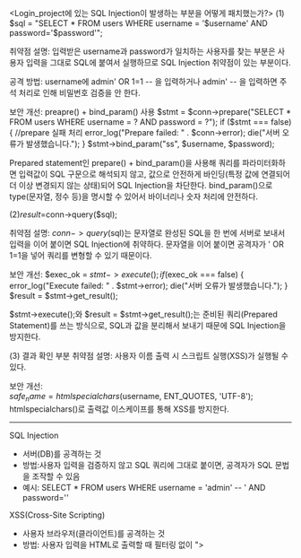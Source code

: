 <Login_project에 있는 SQL Injection이 발생하는 부분을 어떻게 패치했는가?>
(1) $sql = "SELECT * FROM users WHERE username = '$username' AND password='$password'";

취약점 설명: 입력받은 username과 password가 일치하는 사용자를 찾는 부분은 사용자 입력을 그대로 SQL에 붙여서 실행하므로 SQL Injection 취약점이 있는 부분이다. 

공격 방법: username에 admin' OR 1=1 -- 을 입력하거나 admin' -- 을 입력하면 주석 처리로 인해 비밀번호 검증을 안 한다.

보안 개선: preapre() + bind_param() 사용
$stmt = $conn->prepare("SELECT * FROM users WHERE username = ? AND password = ?");
if ($stmt === false) {
    //prepare 실패 처리
    error_log("Prepare failed: " . $conn->error);
    die("서버 오류가 발생했습니다.");
}
$stmt->bind_param("ss", $username, $password);

Prepared statement인 prepare() + bind_param()을 사용해 쿼리를 파라미터화하면 입력값이 SQL 구문으로 해석되지 않고, 값으로 안전하게 바인딩(특정 값에 연결되어 더 이상 변경되지 않는 상태)되어 SQL Injection을 차단한다.
bind_param()으로 type(문자열, 정수 등)을 명시할 수 있어서 바이너리나 숫자 처리에 안전하다.

(2)$result=$conn->query($sql);

취약점 설명: $conn->query($sql)는 문자열로 완성된 SQL을 한 번에 서버로 보내서 입력을 이어 붙이면 SQL Injection에 취약하다. 문자열을 이어 붙이면 공격자가 ' OR 1=1을 넣어 쿼리를 변형할 수 있기  때문이다.

보안 개선: 
$exec_ok = $stmt->execute();
if ($exec_ok === false) {
    error_log("Execute failed: " .  $stmt->error);
    die("서버 오류가 발생했습니다.");
}
$result = $stmt->get_result();

$stmt->execute();와 $result = $stmt->get_result();는 준비된 쿼리(Prepared Statement)를 쓰는 방식으로, SQL과 값을 분리해서 보내기 때문에 SQL Injection을 방지한다.

(3) 결과 확인 부분
취약점 설명: 사용자 이름 출력 시 스크립트 실행(XSS)가 실행될 수 있다.

보안 개선:  
$safe_name = htmlspecialchars($username, ENT_QUOTES, 'UTF-8');
htmlspecialchars()로 출력값 이스케이프를 통해 XSS를 방지한다.


***
SQL Injection
- 서버(DB)를 공격하는 것
- 방법:사용자 입력을 검증하지 않고 SQL 쿼리에 그대로 붙이면, 공격자가 SQL 문법을 조작할 수 있음
- 예시: SELECT * FROM users WHERE username = 'admin' -- ' AND password=''

XSS(Cross-Site Scripting)
- 사용자 브라우저(클라이언트)를 공격하는 것
- 방법: 사용자 입력을 HTML로 출력할 때 필터링 없이 <script> 같은 태그가 실행됨
- 예시: <input value="<script>alert('해킹');</script>">